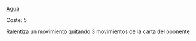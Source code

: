 [Agua](Español/Elementos/Agua.md)

Coste: 5

Ralentiza un movimiento quitando 3 movimientos de la carta del oponente